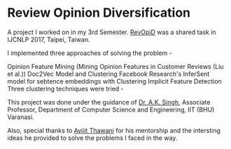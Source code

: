 # Review Opinion Diversification
A project I worked on in my 3rd Semester. [RevOpiD](https://sites.google.com/itbhu.ac.in/revopid-2017/home) was a shared task in IJCNLP 2017, Taipei, Taiwan.

I implemented three approaches of solving the problem -

Opinion Feature Mining (Mining Opinion Features in Customer Reviews (Liu et al.))
Doc2Vec Model and Clustering
Facebook Research's InferSent model for sebtence embeddings with Clustering
Implicit Feature Detection
Three clustering techniques were tried -

This project was done under the guidance of [Dr. A.K. Singh](https://www.iitbhu.ac.in/dept/cse/people/aksinghcse), Associate Professor, Department of Computer Science and Engineering, IIT (BHU) Varanasi.

Also, special thanks to [Avijit Thawani](https://avi-jit.github.io/) for his mentorship and the intersting ideas he provided to solve the problems I faced in the way.



